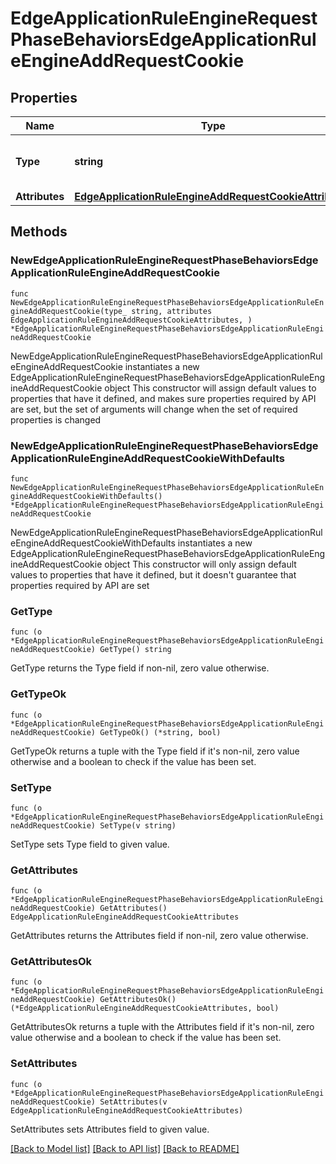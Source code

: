 # EdgeApplicationRuleEngineRequestPhaseBehaviorsEdgeApplicationRuleEngineAddRequestCookie

## Properties

Name | Type | Description | Notes
------------ | ------------- | ------------- | -------------
**Type** | **string** | * &#x60;add_request_cookie&#x60; - add_request_cookie | 
**Attributes** | [**EdgeApplicationRuleEngineAddRequestCookieAttributes**](EdgeApplicationRuleEngineAddRequestCookieAttributes.md) |  | 

## Methods

### NewEdgeApplicationRuleEngineRequestPhaseBehaviorsEdgeApplicationRuleEngineAddRequestCookie

`func NewEdgeApplicationRuleEngineRequestPhaseBehaviorsEdgeApplicationRuleEngineAddRequestCookie(type_ string, attributes EdgeApplicationRuleEngineAddRequestCookieAttributes, ) *EdgeApplicationRuleEngineRequestPhaseBehaviorsEdgeApplicationRuleEngineAddRequestCookie`

NewEdgeApplicationRuleEngineRequestPhaseBehaviorsEdgeApplicationRuleEngineAddRequestCookie instantiates a new EdgeApplicationRuleEngineRequestPhaseBehaviorsEdgeApplicationRuleEngineAddRequestCookie object
This constructor will assign default values to properties that have it defined,
and makes sure properties required by API are set, but the set of arguments
will change when the set of required properties is changed

### NewEdgeApplicationRuleEngineRequestPhaseBehaviorsEdgeApplicationRuleEngineAddRequestCookieWithDefaults

`func NewEdgeApplicationRuleEngineRequestPhaseBehaviorsEdgeApplicationRuleEngineAddRequestCookieWithDefaults() *EdgeApplicationRuleEngineRequestPhaseBehaviorsEdgeApplicationRuleEngineAddRequestCookie`

NewEdgeApplicationRuleEngineRequestPhaseBehaviorsEdgeApplicationRuleEngineAddRequestCookieWithDefaults instantiates a new EdgeApplicationRuleEngineRequestPhaseBehaviorsEdgeApplicationRuleEngineAddRequestCookie object
This constructor will only assign default values to properties that have it defined,
but it doesn't guarantee that properties required by API are set

### GetType

`func (o *EdgeApplicationRuleEngineRequestPhaseBehaviorsEdgeApplicationRuleEngineAddRequestCookie) GetType() string`

GetType returns the Type field if non-nil, zero value otherwise.

### GetTypeOk

`func (o *EdgeApplicationRuleEngineRequestPhaseBehaviorsEdgeApplicationRuleEngineAddRequestCookie) GetTypeOk() (*string, bool)`

GetTypeOk returns a tuple with the Type field if it's non-nil, zero value otherwise
and a boolean to check if the value has been set.

### SetType

`func (o *EdgeApplicationRuleEngineRequestPhaseBehaviorsEdgeApplicationRuleEngineAddRequestCookie) SetType(v string)`

SetType sets Type field to given value.


### GetAttributes

`func (o *EdgeApplicationRuleEngineRequestPhaseBehaviorsEdgeApplicationRuleEngineAddRequestCookie) GetAttributes() EdgeApplicationRuleEngineAddRequestCookieAttributes`

GetAttributes returns the Attributes field if non-nil, zero value otherwise.

### GetAttributesOk

`func (o *EdgeApplicationRuleEngineRequestPhaseBehaviorsEdgeApplicationRuleEngineAddRequestCookie) GetAttributesOk() (*EdgeApplicationRuleEngineAddRequestCookieAttributes, bool)`

GetAttributesOk returns a tuple with the Attributes field if it's non-nil, zero value otherwise
and a boolean to check if the value has been set.

### SetAttributes

`func (o *EdgeApplicationRuleEngineRequestPhaseBehaviorsEdgeApplicationRuleEngineAddRequestCookie) SetAttributes(v EdgeApplicationRuleEngineAddRequestCookieAttributes)`

SetAttributes sets Attributes field to given value.



[[Back to Model list]](../README.md#documentation-for-models) [[Back to API list]](../README.md#documentation-for-api-endpoints) [[Back to README]](../README.md)


